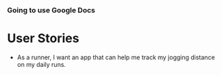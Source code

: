 ### Going to use Google Docs 

# User Stories


* As a runner, I want an app that can help me track my jogging distance on my daily runs.
